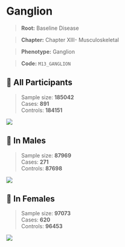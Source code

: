 # Ganglion

> **Root:** Baseline Disease  

> **Chapter:** Chapter XIII- Musculoskeletal  

> **Phenotype:** Ganglion  

> **Code:** `M13_GANGLION`

## 🧪 All Participants  
> Sample size: **185042**  
> Cases: **891**  
> Controls: **184151**
<img src="/Disease/Figures/ALL/Baseline/M13_GANGLION.png"/>
<CsvTable src="/public/Disease/Data/ALL/Baseline/LG_M13_GANGLION.csv" label="🔍 View full results" />

## 👨 In Males  
> Sample size: **87969**  
> Cases: **271**  
> Controls: **87698**
<img src="/Disease/Figures/Male/Baseline/M13_GANGLION.png"/>
<CsvTable src="/public/Disease/Data/Male/Baseline/LG_M13_GANGLION.csv" label="🔍 View full results" />

## 👩 In Females  
> Sample size: **97073**  
> Cases: **620**  
> Controls: **96453**
<img src="/Disease/Figures/Female/Baseline/M13_GANGLION.png"/>
<CsvTable src="/public/Disease/Data/Female/Baseline/LG_M13_GANGLION.csv" label="🔍 View full results" />
